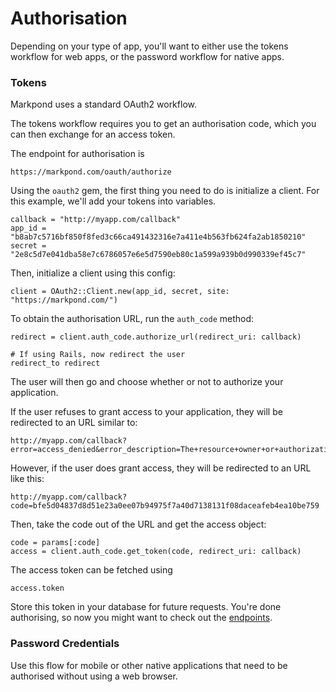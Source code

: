 # Authorisation

Depending on your type of app, you'll want to either use the tokens workflow for web apps, or the password workflow for native apps.

### Tokens

Markpond uses a standard OAuth2 workflow.

The tokens workflow requires you to get an authorisation code, which you can then exchange for an access token.

The endpoint for authorisation is

    https://markpond.com/oauth/authorize
    
Using the `oauth2` gem, the first thing you need to do is initialize a client. For this example, we'll add your tokens into variables.

    callback = "http://myapp.com/callback"
    app_id = "b8ab7c5716bf850f8fed3c66ca491432316e7a411e4b563fb624fa2ab1850210"
    secret = "2e8c5d7e041dba58e7c6786057e6e5d7590eb80c1a599a939b0d990339ef45c7"
    
Then, initialize a client using this config:

	client = OAuth2::Client.new(app_id, secret, site: "https://markpond.com/")
	
To obtain the authorisation URL, run the `auth_code` method:

	redirect = client.auth_code.authorize_url(redirect_uri: callback)
	
	# If using Rails, now redirect the user
	redirect_to redirect
	
The user will then go and choose whether or not to authorize your application.

If the user refuses to grant access to your application, they will be redirected to an URL similar to:

    http://myapp.com/callback?error=access_denied&error_description=The+resource+owner+or+authorization+server+denied+the+request.
    
However, if the user does grant access, they will be redirected to an URL like this:

	http://myapp.com/callback?code=bfe5d04837d8d51e23a0ee07b94975f7a40d7138131f08daceafeb4ea10be759
	
Then, take the code out of the URL and get the access object:

	code = params[:code]
	access = client.auth_code.get_token(code, redirect_uri: callback)
	
The access token can be fetched using

	access.token

Store this token in your database for future requests. You're done authorising, so now you might want to check out the [endpoints](https://markpond.com/developers/endpoints).

### Password Credentials

Use this flow for mobile or other native applications that need to be authorised without using a web browser.

